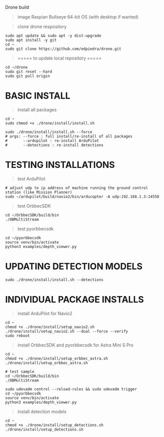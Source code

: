 Drone build

> image Raspian Bullseye 64-bit OS (with desktop if wanted)

> clone drone respository
```
sudo apt update && sudo apt -y dist-upgrade
sudo apt install -y git
cd ~
sudo git clone https://github.com/edpiedra/drone.git
```

> ===== to update local repository =====
```
cd ~/drone
sudo git reset --hard
sudo git pull origin
```

# BASIC INSTALL
> install all packages
```
cd ~
sudo chmod +x ./drone/install/install.sh

sudo ./drone/install/install.sh --force
# args: --force : full install/re-install of all packages
#       --ardupilot : re-install ArduPilot
#       --detections : re-install detections
```

# TESTING INSTALLATIONS
> test ArduPilot
```
# adjust udp to ip address of machine running the ground control station (like Mission Planner)
sudo ~/ardupilot/build/navio2/bin/arducopter -A udp:192.168.1.3:14550
```

> test OrbbecSDK
```
cd ~/OrbbecSDK/build/bin
./OBMultiStream
```

> test pyorbbecsdk
```
cd ~/pyorbbecsdk
source venv/bin/activate
python3 examples/depth_viewer.py
```

# UPDATING DETECTION MODELS
```
sudo ./drone/install/install.sh --detections
```

# INDIVIDUAL PACKAGE INSTALLS
> install ArduPilot for Navio2
```
cd ~
chmod +x ./drone/install/setup_navio2.sh
./drone/install/setup_navio2.sh --dual --force --verify
sudo reboot
```

> install OrbbecSDK and pyorbbecsdk for Astra Mini S Pro
```
cd ~
chmod +x ./drone/install/setup_orbbec_astra.sh
./drone/install/setup_orbbec_astra.sh

# test sample
cd ~/OrbbecSDK/build/bin
./OBMultiStream

sudo udevadm control --reload-rules && sudo udevadm trigger
cd ~/pyorbbecsdk
source venv/bin/activate
python3 examples/depth_viewer.py

```

> install detection models
```
cd ~
chmod +x ./drone/install/setup_detections.sh
./drone/install/setup_detections.sh
```

